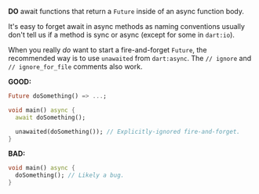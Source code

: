 **DO** await functions that return a `Future` inside of an async function body.

It's easy to forget await in async methods as naming conventions usually don't
tell us if a method is sync or async (except for some in `dart:io`).

When you really _do_ want to start a fire-and-forget `Future`, the recommended
way is to use `unawaited` from `dart:async`. The `// ignore` and
`// ignore_for_file` comments also work.

**GOOD:**
```dart
Future doSomething() => ...;

void main() async {
  await doSomething();

  unawaited(doSomething()); // Explicitly-ignored fire-and-forget.
}
```

**BAD:**
```dart
void main() async {
  doSomething(); // Likely a bug.
}
```

